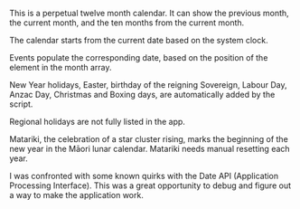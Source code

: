 This is a perpetual twelve month calendar.
It can show the previous month, the current month, and the ten months from the current month.

The calendar starts from the current date based on the system clock.

Events populate the corresponding date, based on the position of the element in the month array.

New Year holidays, Easter, birthday of the reigning Sovereign, Labour Day, Anzac Day, Christmas and Boxing days, are automatically added by the script.

Regional holidays are not fully listed in the app.

Matariki, the celebration of a star cluster rising, marks the beginning of the new year in the Māori lunar calendar.
Matariki needs manual resetting each year.

I was confronted with some known quirks with the Date API (Application Processing Interface).
This was a great opportunity to debug and figure out a way to make the application work.
